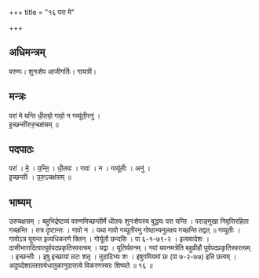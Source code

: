 +++
title = "१६ परा मे"

+++
## अधिमन्त्रम्
वरुणः। शुनःशेप आजीगर्तिः। गायत्री।

## मन्त्रः
परा॑ मे यन्ति धी॒तयो॒ गावो॒ न गव्यू॑ती॒रनु॑ ।  
इ॒च्छन्ती॑रुरु॒चक्ष॑सम् ॥

## पदपाठः
परा॑ । मे॒ । य॒न्ति॒ । धी॒तयः॑ । गावः॑ । न । गव्यू॑तीः । अनु॑ ।  
इ॒च्छन्तीः॑ । उ॒रु॒ऽचक्ष॑सम् ॥

## भाष्यम्
उरुचक्षसम् । बहुभिर्द्रष्टव्यं वरुणमिच्छन्तीर्मे धीतयः शुनःशेपस्य बुद्धयः परा यन्ति । पराङ्मुखा निवृत्तिरहिता गच्छन्ति । तत्र दृष्टान्तः । गावो न । यथा गावो गव्यूतीरनु गोष्ठान्यनुलक्ष्य गच्छन्ति तद्वत् ॥ गव्यूतीः । गावोऽत्र यूयन्त इत्यधिकरणे क्तिन् । गोर्यूतौ छन्दसि । पा ६-१-७९-२ । इत्यवादेशः । दासीभारादित्वात्पूर्वपदप्रकृतिस्वरत्वम् । यद्वा । यूतिर्यवनम् । गवां यवनमत्रेति बहुव्रीहौ पूर्वपदप्रकृतिस्वरत्वम् । इच्छन्तीः । इषु इच्छायां लटः शतृ । तुदादिभ्यः शः । इषुगमियमां छः (पा ७-२-७७) इति छत्वम् । अदुपदेशाल्लसार्वधातुकानुदात्तत्वे विकरणस्वरः शिष्यते ॥ १६ ॥